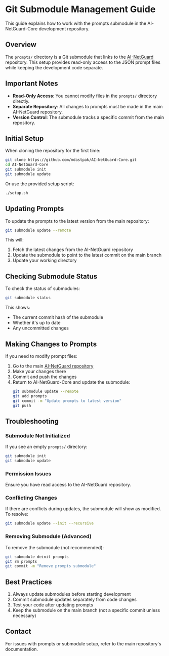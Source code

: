 # Git Submodule Management Guide

This guide explains how to work with the prompts submodule in the AI-NetGuard-Core development repository.

## Overview

The `prompts/` directory is a Git submodule that links to the [AI-NetGuard](https://github.com/mdastpak/AI-NetGuard) repository. This setup provides read-only access to the JSON prompt files while keeping the development code separate.

## Important Notes

- **Read-Only Access**: You cannot modify files in the `prompts/` directory directly.
- **Separate Repository**: All changes to prompts must be made in the main AI-NetGuard repository.
- **Version Control**: The submodule tracks a specific commit from the main repository.

## Initial Setup

When cloning the repository for the first time:

```bash
git clone https://github.com/mdastpak/AI-NetGuard-Core.git
cd AI-NetGuard-Core
git submodule init
git submodule update
```

Or use the provided setup script:

```bash
./setup.sh
```

## Updating Prompts

To update the prompts to the latest version from the main repository:

```bash
git submodule update --remote
```

This will:
1. Fetch the latest changes from the AI-NetGuard repository
2. Update the submodule to point to the latest commit on the main branch
3. Update your working directory

## Checking Submodule Status

To check the status of submodules:

```bash
git submodule status
```

This shows:
- The current commit hash of the submodule
- Whether it's up to date
- Any uncommitted changes

## Making Changes to Prompts

If you need to modify prompt files:

1. Go to the main [AI-NetGuard repository](https://github.com/mdastpak/AI-NetGuard)
2. Make your changes there
3. Commit and push the changes
4. Return to AI-NetGuard-Core and update the submodule:
   ```bash
   git submodule update --remote
   git add prompts
   git commit -m "Update prompts to latest version"
   git push
   ```

## Troubleshooting

### Submodule Not Initialized

If you see an empty `prompts/` directory:

```bash
git submodule init
git submodule update
```

### Permission Issues

Ensure you have read access to the AI-NetGuard repository.

### Conflicting Changes

If there are conflicts during updates, the submodule will show as modified. To resolve:

```bash
git submodule update --init --recursive
```

### Removing Submodule (Advanced)

To remove the submodule (not recommended):

```bash
git submodule deinit prompts
git rm prompts
git commit -m "Remove prompts submodule"
```

## Best Practices

1. Always update submodules before starting development
2. Commit submodule updates separately from code changes
3. Test your code after updating prompts
4. Keep the submodule on the main branch (not a specific commit unless necessary)

## Contact

For issues with prompts or submodule setup, refer to the main repository's documentation.